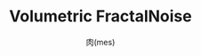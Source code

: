 ---
title: Volumetric FractalNoise
description: 3Dのフラクタルノイズを生成する映像エフェクトです
author: 肉(mes)
date:
keywords: [""]
category: [""]
---